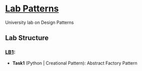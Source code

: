 # [Lab Patterns](https://github.com/treenoder/lab_patterns)

University lab on Design Patterns

## Lab Structure

### [LB1](https://github.com/treenoder/lab_patterns/tree/main/LB1/AbstractFactory):

- **Task1** (Python | Creational Pattern): Abstract Factory Pattern